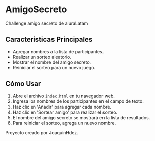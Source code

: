 # AmigoSecreto
Challenge amigo secreto de aluraLatam

## Características Principales

* Agregar nombres a la lista de participantes.
* Realizar un sorteo aleatorio.
* Mostrar el nombre del amigo secreto.
* Reiniciar el sorteo para un nuevo juego.

## Cómo Usar

1.  Abre el archivo `index.html` en tu navegador web.
2.  Ingresa los nombres de los participantes en el campo de texto.
3.  Haz clic en 'Añadir' para agregar cada nombre.
4.  Haz clic en 'Sortear amigo' para realizar el sorteo.
5.  El nombre del amigo secreto se mostrará en la lista de resultados.
6.  Para reiniciar el sorteo, agrega un nuevo nombre.


Proyecto creado por JoaquinHdez.
